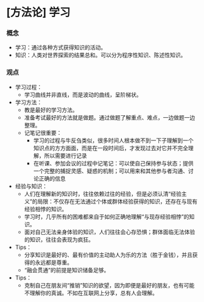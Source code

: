# [方法论] 学习

### 概念

- 学习：通过各种方式获得知识的活动。
- 知识：人类对世界探索的结果总和。可以分为程序性知识、陈述性知识。

### 观点
- 学习过程：
    - 学习曲线并非直线，而是波动的曲线，呈阶梯状。
- 学习方法：
    - 教是最好的学习方法。
    - 准备考试最好的方法就是做题。通过做题了解重点、难点，一边做题一边整理。
    - 记笔记很重要：
        - 学习的过程与牛反刍类似，很多时间人根本做不到一下子理解到一个知识点的方方面面，而是在一段时间后，才发现过去对它并不完全理解，所以需要进行记录
        - 在听课、参加会议的过程中记笔记：可以使自己保持参与状态；提供一个完整的捕捉灵感、疑惑的机制；可以用来和其他参与者沟通、讨论正确的信息
- 经验与知识：
    - 人们在理解新的知识时，往往依赖过往的经验，但是必须认清“经验主义”的局限：不仅存在无法通过个体或群体经验获得的知识，还存在与现有经验相悖的知识。
    - 学习时，几乎所有的困难都来自于如何正确地理解“与现存经验相悖”的知识。
    - 面对自己无法亲身体验的知识，人们往往会心存恐惧；群体面临无法体验的知识，往往会表现为疯狂。
- Tips：
    - 分享知识是最好的、最有价值的主动助人为乐的方法（胜于金钱），并且获得的永远都是尊重。
    - “融会贯通”的前提是知识储备足够。
- Tips：
    - 克制自己在朋友间“推销”知识的欲望，因为即便是最好的朋友，也有可能不理解你的真诚。不如在互联网上分享，总有人会理解。 
